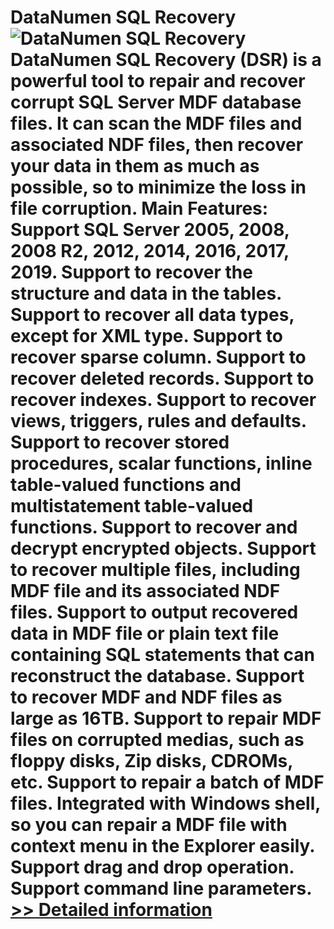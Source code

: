 # DataNumen SQL Recovery<br />![DataNumen SQL Recovery](https://mycommerce.akamaized.net/api/pimages/P300586034/BIG/300586034.GIF)<br />DataNumen SQL Recovery (DSR) is a powerful tool to repair and recover corrupt SQL Server MDF database files. It can scan the MDF files and associated NDF files, then recover your data in them as much as possible, so to minimize the loss in file corruption. Main Features: Support SQL Server 2005, 2008, 2008 R2, 2012, 2014, 2016, 2017, 2019. Support to recover the structure and data in the tables. Support to recover all data types, except for XML type. Support to recover sparse column. Support to recover deleted records. Support to recover indexes. Support to recover views, triggers, rules and defaults. Support to recover stored procedures, scalar functions, inline table-valued functions and multistatement table-valued functions. Support to recover and decrypt encrypted objects. Support to recover multiple files, including MDF file and its associated NDF files. Support to output recovered data in MDF file or plain text file containing SQL statements that can reconstruct the database. Support to recover MDF and NDF files as large as 16TB. Support to repair MDF files on corrupted medias, such as floppy disks, Zip disks, CDROMs, etc. Support to repair a batch of MDF files. Integrated with Windows shell, so you can repair a MDF file with context menu in the Explorer easily. Support drag and drop operation. Support command line parameters.<br />[>> Detailed information](https://secure.shareit.com/shareit/product.html?productid=300586034&affiliateid=200057808)